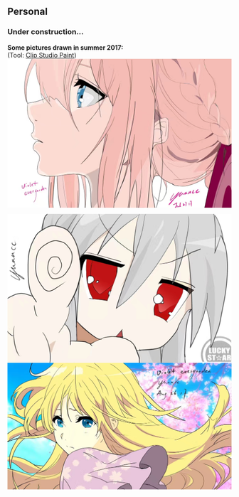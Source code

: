 ## Personal
### Under construction...

**Some pictures drawn in summer 2017:**<br />
(Tool: [Clip Studio Paint](https://www.clipstudio.net/en/?gclid=CjwKCAiA6seQBhAfEiwAvPqu19ZEbw-q2SixNJ86UGmAhf-j11j8VpU1hiz0CC9UFEcTAJZfQHbB-BoC9K4QAvD_BwE))<br />
<img align="center" src="personal/pic_violet.jpg" alt="drawing" width="600" />

<img align="center" src="personal/pic_lucky.jpg" alt="drawing" width="600" />

<img align="center" src="personal/pic-ve1.jpg" alt="drawing" width="600" />
